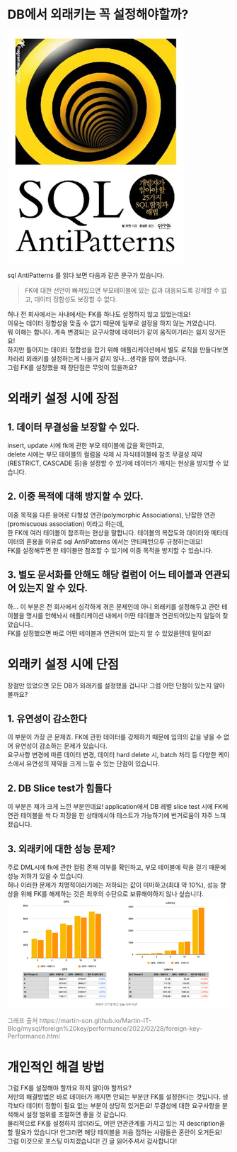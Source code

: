 # DB에서 외래키는 꼭 설정해야할까?
![img.png](img.png)

sql AntiPatterns 를 읽다 보면 다음과 같은 문구가 있습니다.
> FK에 대한 선언이 빠져있으면 부모테이블에 있는 값과 대응되도록 강제할 수 없고, 데이터 정합성도 보장할 수 없다.

허나 전 회사에서는 사내에서는 FK를 하나도 설정하지 않고 있었는데요!   
이유는 데이터 정합성을 맞출 수 없기 때문에 일부로 설정을 하지 않는 거였습니다.  
뭐 이해는 합니다. 계속 변경되는 요구사항에 데이터가 같이 움직이기라는 쉽지 않거든요!  
하지만 틀어지는 데이터 정합성을 잡기 위해 애플리케이션에서 별도 로직을 만들다보면 차라리 외래키를 설정하는게 나을거 같지 않나...생각을 많이 했습니다.  
그럼 FK를 설정했을 때 장단점은 무엇이 있을까요?

# 외래키 설정 시에 장점

## 1. 데이터 무결성을 보장할 수 있다. 
insert, update 시에 fk에 관한 부모 테이블에 값을 확인하고,  
delete 시에는 부모 테이블의 컬럼을 삭제 시 자식테이블에 참조 무결성 제약(RESTRICT, CASCADE 등)을 설정할 수 있기에 데이터가 깨지는 현상을 방지할 수 있습니다.
## 2. 이중 목적에 대해 방지할 수 있다.
이중 목적을 다른 용어로 다형성 연관(polymorphic Associations), 난잡한 연관(promiscuous association) 이라고 하는데,  
한 FK에 여러 테이블이 참조하는 현상을 말합니다. 테이블의 복잡도와 데이터와 메타데이터의 혼용을 이유로 sql AntiPatterns 에서는 안티패턴으루 규정하는데요!  
FK를 설정해두면 한 테이블만 참조할 수 있기에 이중 목적을 방지할 수 있습니다.
## 3. 별도 문서화를 안해도 해당 컬럼이 어느 테이블과 연관되어 있는지 알 수 있다.
하... 이 부분은 전 회사에서 심각하게 겪은 문제인데 아니 외래키를 설정해두고 관련 테이블을 명시를 안해놔서 애플리케이션 내에서 어떤 테이블과 연관되어있는지 일일이 찾았습니다..  
FK를 설정했으면 바로 어떤 테이블과 연관되어 있는지 알 수 있었을텐데 말이죠!


# 외래키 설정 시에 단점
장점만 있었으면 모든 DB가 외래키를 설정했을 겁니다! 그럼 어떤 단점이 있는지 알아볼까요?
## 1. 유연성이 감소한다
이 부분이 가장 큰 문제죠. FK에 관한 데이터를 강제하기 때문에 임의의 값을 넣을 수 없어 유연성이 감소하는 문제가 있습니다.  
요구사항 변경에 따른 데이터 변경, 데이터 hard delete 시, batch 처리 등 다양한 케이스에서 유연성의 제약을 크게 느낄 수 있는 단점이 있습니다.
## 2. DB Slice test가 힘들다
이 부분은 제가 크게 느낀 부분인데요! application에서 DB 레벨 slice test 시에 FK에 연관 테이블을 싹 다 저장을 한 상태에서야 테스트가 가능하기에 번거로움이 자주 느껴졌습니다.

## 3. 외래키에 대한 성능 문제?
주로 DML시에 fk에 관한 컬럼 존재 여부를 확인하고, 부모 테이블에 락을 걸기 때문에 성능 저하가 있을 수 있습니다.  
허나 이러한 문제가 치명적이라기에는 저하되는 값이 미미하고(최대 약 10%), 성능 향상을 위해 FK를 해제하는 것은 최후의 수단으로 보류해야하지 않나 싶습니다.  
![img_1.png](img_1.png)
<p style="color:gray">그래프 출처 https://martin-son.github.io/Martin-IT-Blog/mysql/foreign%20key/performance/2022/02/28/foreign-key-Performance.html</p>

# 개인적인 해결 방법
그럼 FK를 설정해야 할까요 하지 말아야 할까요?  
저만의 해결방법은 바로 데이터가 깨지면 안되는 부분만 FK를 설정한다는 것입니다. 생각보다 데이터 정합이 필요 없는 부분이 상당히 있거든요!
무결성에 대한 요구사항을 분석해서 설정 범위를 조절하면 좋을 것 같습니다.  
물리적으로 FK를 설정하지 않더라도, 어떤 연관관계를 가지고 있는 지 description을 할 필요가 있습니다! 안그러면 해당 테이블을 처음 접하는 사람들은 혼란이 오거든요!  
그럼 이것으로 포스팅 마치겠습니다! 긴 글 읽어주셔서 감사합니다!